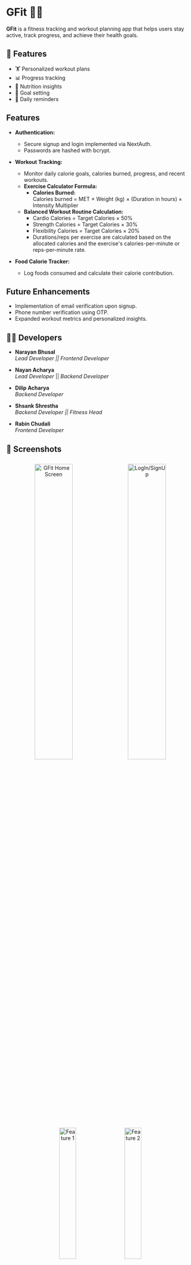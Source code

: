 # GFit 🏋️‍♂️

**GFit** is a fitness tracking and workout planning app that helps users stay active, track progress, and achieve their health goals.

## 🚀 Features

- 🏋️ Personalized workout plans
- 📊 Progress tracking
- 🍎 Nutrition insights
- 🎯 Goal setting
- 📅 Daily reminders

## Features

- **Authentication:**

  - Secure signup and login implemented via NextAuth.
  - Passwords are hashed with bcrypt.

- **Workout Tracking:**

  - Monitor daily calorie goals, calories burned, progress, and recent workouts.
  - **Exercise Calculator Formula:**
    - **Calories Burned:**  
      Calories burned = MET × Weight (kg) × (Duration in hours) × Intensity Multiplier
  - **Balanced Workout Routine Calculation:**
    - Cardio Calories = Target Calories × 50%
    - Strength Calories = Target Calories × 30%
    - Flexibility Calories = Target Calories × 20%
    - Durations/reps per exercise are calculated based on the allocated calories and the exercise's calories-per-minute or reps-per-minute rate.

- **Food Calorie Tracker:**
  - Log foods consumed and calculate their calorie contribution.

## Future Enhancements

- Implementation of email verification upon signup.
- Phone number verification using OTP.
- Expanded workout metrics and personalized insights.

## 👨‍💻 Developers

- **Narayan Bhusal**  
  _Lead Developer _||_ Frontend Developer_

- **Nayan Acharya**  
  _Lead Developer_ || _Backend Developer_

- **Dilip Acharya**  
  _Backend Developer_

- **Shsank Shrestha**  
  _Backend Developer _||_ Fitness Head_

- **Rabin Chudali**  
  _Frontend Developer_

## 📸 Screenshots

<p align="center">
  <img src="https://iili.io/2yDC0QI.png" alt="GFit Home Screen" style="border-radius: 10px; margin: 10px; width: 45%; display: inline-block;">
  <img src="https://iili.io/2yDCEBt.png" alt="LogIn/SignUp" style="border-radius: 10px; margin: 10px; width: 45%; display: inline-block;">
  <br>
  <img src="https://iili.io/2yDT2EB.png" alt="Feature 1" style="border-radius: 10px; margin: 10px; width: 30%; display: inline-block;">
  <img src="https://iili.io/2yDCW2s.png" alt="Feature 2" style="border-radius: 10px; margin: 10px; width: 30%; display: inline-block;">
  <img src="https://iili.io/2yDT3rP.png" alt="Feature 3" style="border-radius: 10px; margin: 10px; width: 30%; display: inline-block;">
</p>

## 🛠️ Installation

```sh
# Clone the repository
git clone https://github.com/Night-of-Owls/GFit.git

# Navigate to the project directory
cd GFit

# Install dependencies
npm install

# Start the application
npm start
```

## 🤝 Contributing

Feel free to contribute! Fork the repository, create a feature branch, and submit a pull request.

## 📜 License

This project is owned by [Night Owls](https://night-owls.vercel.app).
So use of it for economic benefit is prohibited.

---

Made with ❤️ by [Night Owls](https://night-owls.vercel.app)
